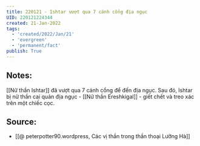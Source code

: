 ```yaml
---
title: 220121 - Ishtar vượt qua 7 cánh cổng địa ngục
UID: 220121224344
created: 21-Jan-2022
tags:
  - 'created/2022/Jan/21'
  - 'evergreen'
  - 'permanent/fact'
publish: True
---
```

## Notes:
[[Nữ thần Ishtar]] đã vượt qua 7 cánh cổng để đến địa ngục. Sau đó, Ishtar bị nữ thần cai quản địa ngục - [[Nữ thần Ereshkigal]] - giết chết và treo xác trên một chiếc cọc.

## Source:
- [[@ peterpotter90.wordpress, Các vị thần trong thần thoại Lưỡng Hà]]

